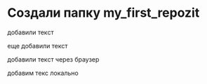 ﻿# Cоздали папку my_first_repozit

добавили текст 

еще добавили текст

добавили текст через браузер

добавим текс локально
